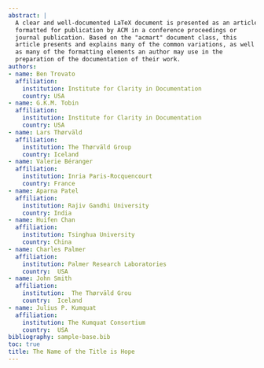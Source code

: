 ```yaml
---
abstract: |
  A clear and well-documented LaTeX document is presented as an article
  formatted for publication by ACM in a conference proceedings or
  journal publication. Based on the "acmart" document class, this
  article presents and explains many of the common variations, as well
  as many of the formatting elements an author may use in the
  preparation of the documentation of their work.
authors:
- name: Ben Trovato
  affiliation:
    institution: Institute for Clarity in Documentation
    country: USA
- name: G.K.M. Tobin
  affiliation:
    institution: Institute for Clarity in Documentation
    country: USA
- name: Lars Thørväld
  affiliation:
    institution: The Thørväld Group
    country: Iceland
- name: Valerie Béranger
  affiliation:
    institution: Inria Paris-Rocquencourt
    country: France
- name: Aparna Patel
  affiliation:
    institution: Rajiv Gandhi University
    country: India
- name: Huifen Chan
  affiliation:
    institution: Tsinghua University
    country: China
- name: Charles Palmer
  affiliation:
    institution: Palmer Research Laboratories
    country:  USA
- name: John Smith
  affiliation:
    institution:  The Thørväld Grou
    country:  Iceland
- name: Julius P. Kumquat
  affiliation:
    institution: The Kumquat Consortium
    country:  USA
bibliography: sample-base.bib
toc: true
title: The Name of the Title is Hope
---
```


